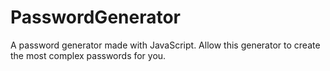 # PasswordGenerator
A password generator made with JavaScript. Allow this generator to create the most complex passwords for you. 
